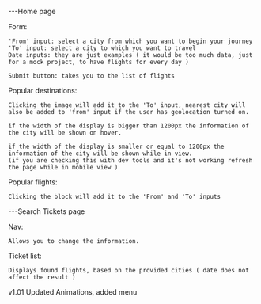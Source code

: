 ---Home page

Form:

    'From' input: select a city from which you want to begin your journey
    'To' input: select a city to which you want to travel
    Date inputs: they are just examples ( it would be too much data, just for a mock project, to have flights for every day )

    Submit button: takes you to the list of flights

Popular destinations:

    Clicking the image will add it to the 'To' input, nearest city will also be added to 'from' input if the user has geolocation turned on.

    if the width of the display is bigger than 1200px the information of the city will be shown on hover.

    if the width of the display is smaller or equal to 1200px the information of the city will be shown while in view.
    (if you are checking this with dev tools and it's not working refresh the page while in mobile view )

Popular flights:

    Clicking the block will add it to the 'From' and 'To' inputs

---Search Tickets page

Nav:

    Allows you to change the information.

Ticket list:

    Displays found flights, based on the provided cities ( date does not affect the result )

v1.01
Updated Animations, added menu
